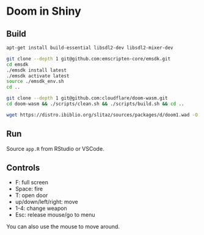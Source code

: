 # Doom in Shiny

## Build

```bash
apt-get install build-essential libsdl2-dev libsdl2-mixer-dev

git clone --depth 1 git@github.com:emscripten-core/emsdk.git
cd emsdk
./emsdk install latest
./emsdk activate latest
source ./emsdk_env.sh
cd ..

git clone --depth 1 git@github.com:cloudflare/doom-wasm.git
cd doom-wasm && ./scripts/clean.sh && ./scripts/build.sh && cd ..

wget https://distro.ibiblio.org/slitaz/sources/packages/d/doom1.wad -O doom-wasm/src/doom1.wad
```

## Run

Source `app.R` from RStudio or VSCode.

## Controls

* F: full screen
* Space: fire
* T: open door
* up/down/left/right: move
* 1-4: change weapon
* Esc: release mouse/go to menu

You can also use the mouse to move around.
